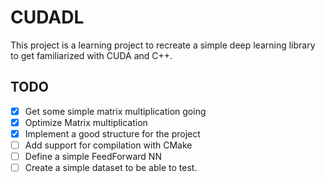 # CUDADL

This project is a learning project to recreate a simple deep learning library to get familiarized with CUDA and C++.

## TODO
- [x] Get some simple matrix multiplication going
- [x] Optimize Matrix multiplication
- [x] Implement a good structure for the project
- [ ] Add support for compilation with CMake
- [ ] Define a simple FeedForward NN
- [ ] Create a simple dataset to be able to test.
